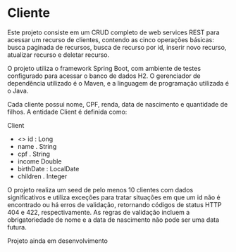# Cliente
Este projeto consiste em um CRUD completo de web services REST para acessar um recurso de clientes, contendo as cinco operações básicas: busca paginada de recursos, busca de recurso por id, inserir novo recurso, atualizar recurso e deletar recurso.

O projeto utiliza o framework Spring Boot, com ambiente de testes configurado para acessar o banco de dados H2. O gerenciador de dependência utilizado é o Maven, e a linguagem de programação utilizada é o Java.

Cada cliente possui nome, CPF, renda, data de nascimento e quantidade de filhos. A entidade Client é definida como:

   Client
- <<pk>> id : Long
- name . String
- cpf . String
- income Double
- birthDate : LocalDate
- children . Integer

O projeto realiza um seed de pelo menos 10 clientes com dados significativos e utiliza exceções para tratar situações em que um id não é encontrado ou há erros de validação, retornando códigos de status HTTP 404 e 422, respectivamente. As regras de validação incluem a obrigatoriedade de nome e a data de nascimento não pode ser uma data futura.

Projeto ainda em desenvolvimento
